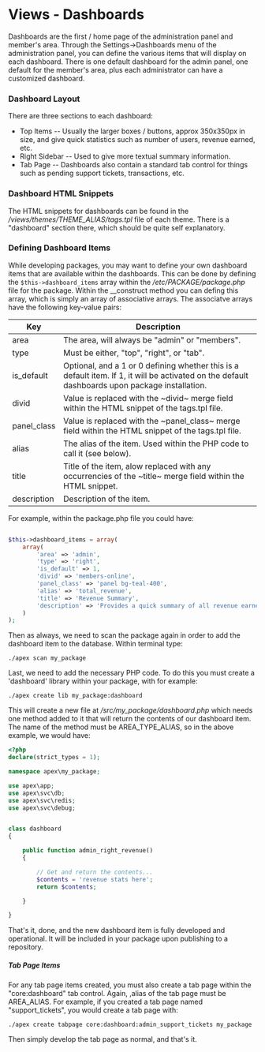 
# Views - Dashboards

Dashboards are the first / home page of the administration panel and member's area.  Through the Settings->Dashboards 
menu of the administration panel, you can define the various items that will display on each dashboard.  There is one 
default dashboard for the admin panel, one default for the member's area, plus each administrator can have a customized dashboard.


### Dashboard Layout

There are three sections to each dashboard:

* Top Items -- Usually the larger boxes / buttons, approx 350x350px in size, and give quick statistics such as number of users, revenue earned, etc.
* Right Sidebar -- Used to give more textual summary information.
* Tab Page -- Dashboards also contain a standard tab control for things such as pending support tickets, transactions, etc.


### Dashboard HTML Snippets

The HTML snippets for dashboards can be found in the */views/themes/THEME_ALIAS/tags.tpl* file of each theme.  There 
is a "dashboard" section there, which should be quite self explanatory.


### Defining Dashboard Items

While developing packages, you may want to define your own dashboard items that are available within the 
dashboards.  This can be done by defining the `$this->dashboard_items` array within the 
*/etc/PACKAGE/package.php* file for the package.  Within the __construct method you can defing this array, which is 
simply an array of associative arrays.  The associatve arrays have the following key-value pairs:

Key | Description
------------- |------------- 
area | The area, will always be "admin" or "members".
type | Must be either, "top", "right", or "tab".
is_default | Optional, and a 1 or 0 defining whether this is a default item.  If 1, it will be activated on the default dashboards upon package installation.
divid | Value is replaced with the ~divid~ merge field within the HTML snippet of the tags.tpl file.
panel_class | Value is replaced with the ~panel_class~ merge field within the HTML snippet of the tags.tpl file.
alias | The alias of the item.  Used within the PHP code to call it (see below).
title | Title of the item, alow replaced with any occurrencies of the ~title~ merge field within the HTML snippet.
description | Description of the item.


For example, within the package.php file you could have:

~~~php

$this->dashboard_items = array(
    array(
        'area' => 'admin', 
        'type' => 'right', 
        'is_default' => 1, 
        'divid' => 'members-online',  
        'panel_class' => 'panel bg-teal-400', 
        'alias' => 'total_revenue', 
        'title' => 'Revenue Summary', 
        'description' => 'Provides a quick summary of all revenue earned.'
    )
);
~~~


Then as always, we need to scan the package again in order to add the dashboard item to the database.  Within terminal type:

`./apex scan my_package`


Last, we need to add the necessary PHP code.  To do this you must create a 'dashboard' library within your package, with for example:

`./apex create lib my_package:dashboard`

This will create a new file at */src/my_package/dashboard.php* which needs one method added to it that will return the contents of 
our dashboard item.  The name of the method must be AREA_TYPE_ALIAS, so in the above example, we would have:

~~~php
<?php
declare(strict_types = 1);

namespace apex\my_package;

use apex\app;
use apex\svc\db;
use apex\svc\redis;
use apex\svc\debug;


class dashboard
{

    public function admin_right_revenue()
    {

        // Get and return the contents...
        $contents = 'revenue stats here';
        return $contents;

    }

}

~~~

That's it, done, and the new dashboard item is fully developed and operational.  It will be included in your package upon publishing to a repository.


##### Tab Page Items

For any tab page items created, you must also create a tab page within the "core:dashboard" tab control.  Again, ,alias of the tab page must be AREA_ALIAS.  For 
example, if you created a tab page named "support_tickets", you would create a tab page with:

`./apex create tabpage core:dashboard:admin_support_tickets my_package`

Then simply develop the tab page as normal, and that's it.






